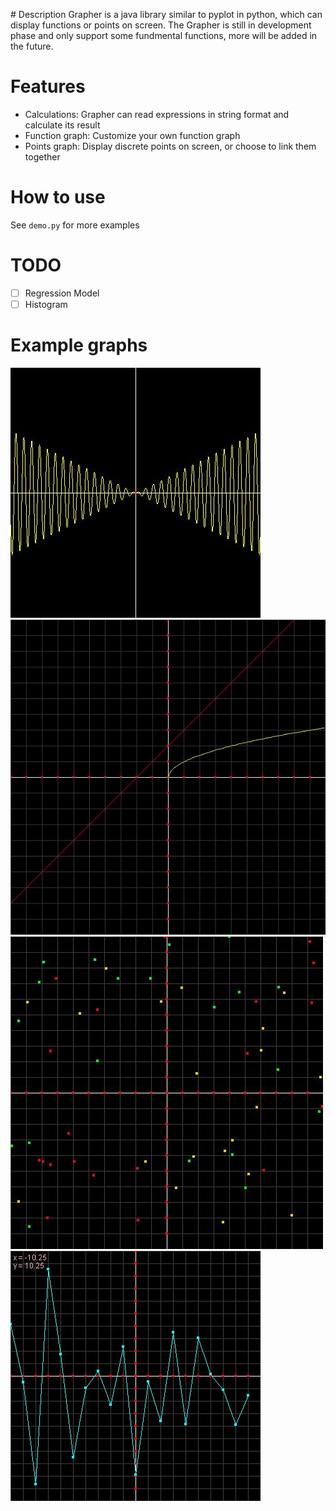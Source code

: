 ﻿﻿﻿﻿# Description
Grapher is a java library similar to pyplot in python, which can display functions or points on screen. The Grapher is still in development phase and only support some fundmental functions, more will be added in the future.

# Features
- Calculations: Grapher can read expressions in string format and calculate its result
- Function graph: Customize your own function graph
- Points graph: Display discrete points on screen, or choose to link them together

# How to use
See `demo.py` for more examples

# TODO
- [ ] Regression Model
- [ ] Histogram

# Example graphs
![alt text](https://github.com/NielXu/Grapher/blob/master/resources/Functions.jpg "Single function")
![alt text](https://github.com/NielXu/Grapher/blob/master/resources/MultipleFunctions.jpg "Multiple  functions on the same graph")
![alt text](https://github.com/NielXu/Grapher/blob/master/resources/RandomPoints.jpg "Random points")
![alt text](https://github.com/NielXu/Grapher/blob/master/resources/LinkedPoints.jpg "Linked points")



